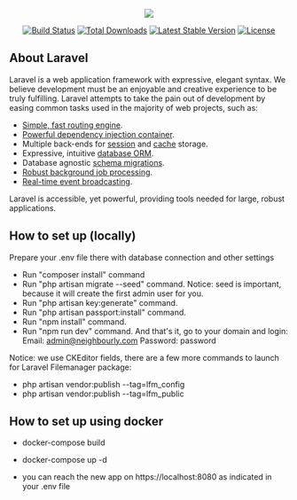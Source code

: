 <p align="center"><img src="https://laravel.com/assets/img/components/logo-laravel.svg"></p>

<p align="center">
<a href="https://travis-ci.org/laravel/framework"><img src="https://travis-ci.org/laravel/framework.svg" alt="Build Status"></a>
<a href="https://packagist.org/packages/laravel/framework"><img src="https://poser.pugx.org/laravel/framework/d/total.svg" alt="Total Downloads"></a>
<a href="https://packagist.org/packages/laravel/framework"><img src="https://poser.pugx.org/laravel/framework/v/stable.svg" alt="Latest Stable Version"></a>
<a href="https://packagist.org/packages/laravel/framework"><img src="https://poser.pugx.org/laravel/framework/license.svg" alt="License"></a>
</p>

## About Laravel

Laravel is a web application framework with expressive, elegant syntax. We believe development must be an enjoyable and creative experience to be truly fulfilling. Laravel attempts to take the pain out of development by easing common tasks used in the majority of web projects, such as:

- [Simple, fast routing engine](https://laravel.com/docs/routing).
- [Powerful dependency injection container](https://laravel.com/docs/container).
- Multiple back-ends for [session](https://laravel.com/docs/session) and [cache](https://laravel.com/docs/cache) storage.
- Expressive, intuitive [database ORM](https://laravel.com/docs/eloquent).
- Database agnostic [schema migrations](https://laravel.com/docs/migrations).
- [Robust background job processing](https://laravel.com/docs/queues).
- [Real-time event broadcasting](https://laravel.com/docs/broadcasting).

Laravel is accessible, yet powerful, providing tools needed for large, robust applications.

## How to set up (locally)
Prepare your .env file there with database connection and other settings
- Run "composer install" command
- Run "php artisan migrate --seed" command. Notice: seed is important, because it will create the first admin user for you.
- Run "php artisan key:generate" command.
- Run "php artisan passport:install" command.
- Run "npm install" command.
- Run "npm run dev" command.
And that's it, go to your domain and login:
Email: admin@neighbourly.com
Password: password

Notice: we use CKEditor fields, there are a few more commands to launch for Laravel Filemanager package:
- php artisan vendor:publish --tag=lfm_config
- php artisan vendor:publish --tag=lfm_public


## How to set up using docker
- docker-compose build
- docker-compose up -d

- you can reach the new app on https://localhost:8080 
as indicated in your .env file
